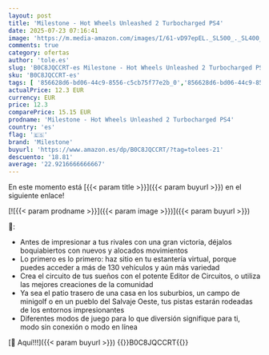 ```yaml
---
layout: post
title: 'Milestone - Hot Wheels Unleashed 2 Turbocharged PS4'
date: 2025-07-23 07:16:41
image: 'https://m.media-amazon.com/images/I/61-vD97epEL._SL500_._SL400_.jpg'
comments: true
category: ofertas
author: 'tole.es'
slug: 'B0C8JQCCRT-es Milestone - Hot Wheels Unleashed 2 Turbocharged PS4'
sku: 'B0C8JQCCRT-es'
tags: [ '856628d6-bd06-44c9-8556-c5cb75f77e2b_0','856628d6-bd06-44c9-8556-c5cb75f77e2b_401','856628d6-bd06-44c9-8556-c5cb75f77e2b_7801','Arborist Merchandising Root','Hardware y juegos para PlayStation 4','Juegos PS4','Juegos para PlayStation 4','Self Service','Special Features Stores','Tienda de consolas y videojuegos infantiles','Videojuegos','milestone','ps4','🇪🇸', ]
actualPrice: 12.3 EUR
currency: EUR
price: 12.3
comparePrice: 15.15 EUR
prodname: 'Milestone - Hot Wheels Unleashed 2 Turbocharged PS4'
country: 'es'
flag: '🇪🇸'
brand: 'Milestone'
buyurl: 'https://www.amazon.es/dp/B0C8JQCCRT/?tag=tolees-21'
descuento: '18.81'
average: '22.9216666666667'
---
```


En este momento está [{{< param title >}}]({{< param buyurl >}}) en el siguiente enlace!

[![{{< param prodname >}}]({{< param image >}})]({{< param buyurl >}})

🔎:

- Antes de impresionar a tus rivales con una gran victoria, déjalos boquiabiertos con nuevos y alocados movimientos
- Lo primero es lo primero: haz sitio en tu estantería virtual, porque puedes acceder a más de 130 vehículos y aún más variedad
- Crea el circuito de tus sueños con el potente Editor de Circuitos, o utiliza las mejores creaciones de la comunidad
- Ya sea el patio trasero de una casa en los suburbios, un campo de minigolf o en un pueblo del Salvaje Oeste, tus pistas estarán rodeadas de los entornos impresionantes
- Diferentes modos de juego para lo que diversión signifique para ti, modo sin conexión o modo en línea

[🛒 Aquí!!!]({{< param buyurl >}})
{{<world>}}B0C8JQCCRT{{</world>}}
